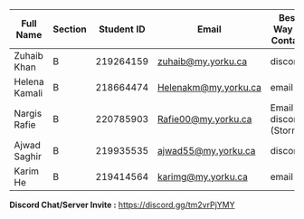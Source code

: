 | Full Name     | Section | Student ID | Email                | Best Way to Contact        | Discord Username |
| ------------- | ------- | ---------- | -------------------- | -------------------------- | ---------------- |
| Zuhaib Khan   | B       | 219264159  | zuhaib@my.yorku.ca   | discord                    | azen.\_          |
| Helena Kamali | B       | 218664474  | Helenakm@my.yorku.ca | email                      | hcswow123        |
| Nargis Rafie  | B       | 220785903  | Rafie00@my.yorku.ca  | Email or discord (Storm\_) | nargisrafie      |
| Ajwad Saghir  | B       | 219935535  | ajwad55@my.yorku.ca  | discord                    | mcflurry40       |
| Karim He      | B       | 219414564  | karimg@my.yorku.ca   | email                      | karimhe          |
**Discord Chat/Server Invite :** https://discord.gg/tm2vrPjYMY
